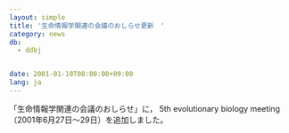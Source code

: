 ```yaml
---
layout: simple
title: '生命情報学関連の会議のおしらせ更新　'
category: news
db:
  - ddbj


date: 2001-01-10T00:00:00+09:00
lang: ja
---
```


「生命情報学関連の会議のおしらせ」に， 5th evolutionary biology meeting（2001年6月27日～29日）を追加しました。
